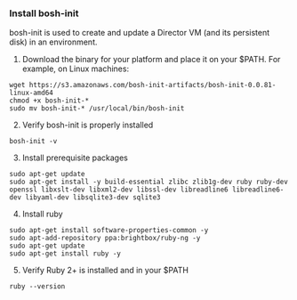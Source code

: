 ### Install bosh-init

bosh-init is used to create and update a Director VM (and its persistent disk) in an environment.

1. Download the binary for your platform and place it on your $PATH. For example, on Linux machines:
```
wget https://s3.amazonaws.com/bosh-init-artifacts/bosh-init-0.0.81-linux-amd64
chmod +x bosh-init-*
sudo mv bosh-init-* /usr/local/bin/bosh-init
```

2. Verify bosh-init is properly installed
```
bosh-init -v
```

3. Install prerequisite packages
```
sudo apt-get update
sudo apt-get install -y build-essential zlibc zlib1g-dev ruby ruby-dev openssl libxslt-dev libxml2-dev libssl-dev libreadline6 libreadline6-dev libyaml-dev libsqlite3-dev sqlite3
```

4. Install ruby
```
sudo apt-get install software-properties-common -y
sudo apt-add-repository ppa:brightbox/ruby-ng -y
sudo apt-get update
sudo apt-get install ruby -y
```

5. Verify Ruby 2+ is installed and in your $PATH
```
ruby --version
